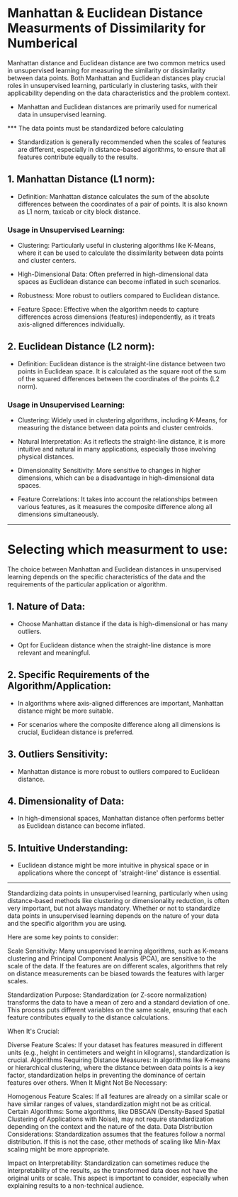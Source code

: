 # Manhattan & Euclidean Distance Measurments of Dissimilarity for Numberical


Manhattan distance and Euclidean distance are two common metrics used in unsupervised learning for measuring the similarity or dissimilarity between data points. Both Manhattan and Euclidean distances play crucial roles in unsupervised learning, particularly in clustering tasks, with their applicability depending on the data characteristics and the problem context.

- Manhattan and Euclidean distances are primarily used for numerical data in unsupervised learning.

*** The data points must be standardized before calculating 
- Standardization is generally recommended when the scales of features are different, especially in distance-based algorithms, to ensure that all features contribute equally to the results.

## 1. Manhattan Distance (L1 norm):

- Definition: Manhattan distance calculates the sum of the absolute differences between the coordinates of a pair of points. It is also known as L1 norm, taxicab or city block distance.

### Usage in Unsupervised Learning:

- Clustering: Particularly useful in clustering algorithms like K-Means, where it can be used to calculate the dissimilarity between data points and cluster centers.

- High-Dimensional Data: Often preferred in high-dimensional data spaces as Euclidean distance can become inflated in such scenarios.

- Robustness: More robust to outliers compared to Euclidean distance.

- Feature Space: Effective when the algorithm needs to capture differences across dimensions (features) independently, as it treats axis-aligned differences individually.


## 2. Euclidean Distance (L2 norm):

- Definition: Euclidean distance is the straight-line distance between two points in Euclidean space. It is calculated as the square root of the sum of the squared differences between the coordinates of the points (L2 norm).

### Usage in Unsupervised Learning:

- Clustering: Widely used in clustering algorithms, including K-Means, for measuring the distance between data points and cluster centroids.

- Natural Interpretation: As it reflects the straight-line distance, it is more intuitive and natural in many applications, especially those involving physical distances.

- Dimensionality Sensitivity: More sensitive to changes in higher dimensions, which can be a disadvantage in high-dimensional data spaces.

- Feature Correlations: It takes into account the relationships between various features, as it measures the composite difference along all dimensions simultaneously.

--- 

# Selecting which measurment to use:

The choice between Manhattan and Euclidean distances in unsupervised learning depends on the specific characteristics of the data and the requirements of the particular application or algorithm.



## 1. Nature of Data:

- Choose Manhattan distance if the data is high-dimensional or has many outliers.

- Opt for Euclidean distance when the straight-line distance is more relevant and meaningful.

## 2. Specific Requirements of the Algorithm/Application:

 - In algorithms where axis-aligned differences are important, Manhattan distance might be more suitable.

- For scenarios where the composite difference along all dimensions is crucial, Euclidean distance is preferred.

## 3. Outliers Sensitivity:

- Manhattan distance is more robust to outliers compared to Euclidean distance.

## 4. Dimensionality of Data:

- In high-dimensional spaces, Manhattan distance often performs better as Euclidean distance can become inflated.

## 5. Intuitive Understanding:

- Euclidean distance might be more intuitive in physical space or in applications where the concept of 'straight-line' distance is essential.

---


Standardizing data points in unsupervised learning, particularly when using distance-based methods like clustering or dimensionality reduction, is often very important, but not always mandatory. Whether or not to standardize data points in unsupervised learning depends on the nature of your data and the specific algorithm you are using. 


Here are some key points to consider:

Scale Sensitivity: Many unsupervised learning algorithms, such as K-means clustering and Principal Component Analysis (PCA), are sensitive to the scale of the data. If the features are on different scales, algorithms that rely on distance measurements can be biased towards the features with larger scales.

Standardization Purpose: Standardization (or Z-score normalization) transforms the data to have a mean of zero and a standard deviation of one. This process puts different variables on the same scale, ensuring that each feature contributes equally to the distance calculations.

When It's Crucial:

Diverse Feature Scales: If your dataset has features measured in different units (e.g., height in centimeters and weight in kilograms), standardization is crucial.
Algorithms Requiring Distance Measures: In algorithms like K-means or hierarchical clustering, where the distance between data points is a key factor, standardization helps in preventing the dominance of certain features over others.
When It Might Not Be Necessary:

Homogenous Feature Scales: If all features are already on a similar scale or have similar ranges of values, standardization might not be as critical.
Certain Algorithms: Some algorithms, like DBSCAN (Density-Based Spatial Clustering of Applications with Noise), may not require standardization depending on the context and the nature of the data.
Data Distribution Considerations: Standardization assumes that the features follow a normal distribution. If this is not the case, other methods of scaling like Min-Max scaling might be more appropriate.

Impact on Interpretability: Standardization can sometimes reduce the interpretability of the results, as the transformed data does not have the original units or scale. This aspect is important to consider, especially when explaining results to a non-technical audience.


